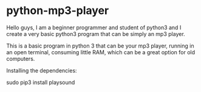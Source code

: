 # python-mp3-player

Hello guys, I am a beginner programmer and student of python3 and I create a very basic python3 program that can be simply an mp3 player.

This is a basic program in python 3 that can be your mp3 player, running in an open terminal, consuming little RAM, which can be a great option for old computers.



Installing the dependencies:

sudo pip3 install playsound



